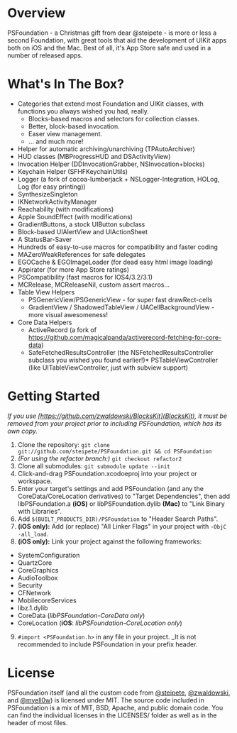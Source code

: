 Overview
========

PSFoundation - a Christmas gift from dear @steipete - is more or less a second Foundation, with great tools that aid the development of UIKit apps both on iOS and the Mac.  Best of all, it's App Store safe and used in a number of released apps.

What's In The Box?
==================

* Categories that extend most Foundation and UIKit classes, with functions you always wished you had, really.
  * Blocks-based macros and selectors for collection classes.
  * Better, block-based invocation.
  * Easer view management.
  * ... and much more! 
* Helper for automatic archiving/unarchiving (TPAutoArchiver)
* HUD classes (MBProgressHUD and DSActivityView)
* Invocation Helper (DDInvocationGrabber, NSInvocation+blocks)
* Keychain Helper (SFHFKeychainUtils)
* Logger (a fork of cocoa-lumberjack + NSLogger-Integration, HOLog, Log (for easy printing))
* SynthesizeSingleton
* IKNetworkActivityManager
* Reachability (with modifications)
* Apple SoundEffect (with modifications)
* GradientButtons, a stock UIButton subclass
* Block-based UIAlertView and UIActionSheet
* A StatusBar-Saver
* Hundreds of easy-to-use macros for compatibility and faster coding
* MAZeroWeakReferences for safe delegates
* EGOCache & EGOImageLoader (for dead easy html image loading)
* Appirater (for more App Store ratings)
* PSCompatibility (fast macros for IOS4/3.2/3.1)
* MCRelease, MCReleaseNil, custom assert macros...
* Table View Helpers
  * PSGenericView/PSGenericView - for super fast drawRect-cells
  * GradientView / ShadowedTableView / UACellBackgroundView - more visual awesomeness!
* Core Data Helpers
  * ActiveRecord (a fork of https://github.com/magicalpanda/activerecord-fetching-for-core-data)
  * SafeFetchedResultsController (the NSFetchedResultsController subclass you wished you found earlier!)* PSTableViewController (like UITableViewController, just with subview support)

Getting Started
===============

_If you use [https://github.com/zwaldowski/BlocksKit](BlocksKit), it must be removed from your project prior to including PSFoundation, which has its own copy._

1. Clone the repository:  ````git clone git://github.com/steipete/PSFoundation.git && cd PSFoundation````
2. _(For using the refactor branch:)_  ````git checkout refactor2````
3. Clone all submodules: ````git submodule update --init````
4.  Click-and-drag PSFoundation.xcodoeproj into your project or workspace.
5.  Enter your target's settings and add PSFoundation (and any the CoreData/CoreLocation derivatives) to "Target Dependencies", then add libPSFoundation.a **(iOS)** or libPSFoundation.dylib **(Mac)** to "Link Binary with Libraries".
6.  Add `$(BUILT_PRODUCTS_DIR)/PSFoundation` to "Header Search Paths".
7.  **(iOS only):**  Add (or replace) "All Linker Flags" in your project with `-ObjC -all_load`.
8.  **(iOS only):**  Link your project against the following frameworks:
  * SystemConfiguration
  * QuartzCore
  * CoreGraphics
  * AudioToolbox
  * Security
  * CFNetwork
  * MobilecoreServices
  * libz.1.dylib
  * CoreData (_libPSFoundation-CoreData only_)
  * CoreLocation (**iOS**:  _libPSFoundation-CoreLocation only_)
9.  `#import <PSFoundation.h>` in any file in your project.  _It is not recommended to include PSFoundation in your prefix header.

License
=======

PSFoundation itself (and all the custom code from [@steipete](https://github.com/steipete), [@zwaldowski](https://github.com/zwaldowski), and [@myell0w](https://github.com/myell0w)) is licensed under MIT.  The source code included in PSFoundation is a mix of MIT, BSD, Apache, and public domain code.  You can find the individual licenses in the LICENSES/ folder as well as in the header of most files.